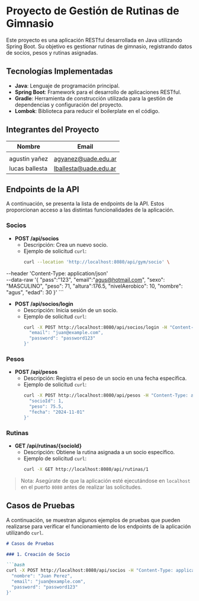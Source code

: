 # Proyecto de Gestión de Rutinas de Gimnasio

Este proyecto es una aplicación RESTful desarrollada en Java utilizando Spring Boot. Su objetivo es gestionar rutinas de gimnasio, registrando datos de socios, pesos y rutinas asignadas.

## Tecnologías Implementadas

- **Java**: Lenguaje de programación principal.
- **Spring Boot**: Framework para el desarrollo de aplicaciones RESTful.
- **Gradle**: Herramienta de construcción utilizada para la gestión de dependencias y configuración del proyecto.
- **Lombok**: Biblioteca para reducir el boilerplate en el código.

## Integrantes del Proyecto

| Nombre                  | Email                  |
|-------------------------|------------------------|
|    |       |
| agustin yañez   | agyanez@uade.edu.ar    |
| lucas ballesta  | lballesta@uade.edu.ar  |

## Endpoints de la API

A continuación, se presenta la lista de endpoints de la API. Estos proporcionan acceso a las distintas funcionalidades de la aplicación.

### Socios

- **POST /api/socios**
  - Descripción: Crea un nuevo socio.
  - Ejemplo de solicitud `curl`:
    ```bash
    curl --location 'http://localhost:8080/api/gym/socio' \
--header 'Content-Type: application/json' \
--data-raw '{
    "pass":"123",
    "email":"agus@hotmail.com",
    "sexo": "MASCULINO",
    "peso": 71,
    "altura":176.5,
    "nivelAerobico": 10,
    "nombre": "agus",
    "edad": 30
}'
    ```

- **POST /api/socios/login**
  - Descripción: Inicia sesión de un socio.
  - Ejemplo de solicitud `curl`:
    ```bash
    curl -X POST http://localhost:8080/api/socios/login -H "Content-Type: application/json" -d '{
      "email": "juan@example.com",
      "password": "password123"
    }'
    ```

### Pesos

- **POST /api/pesos**
  - Descripción: Registra el peso de un socio en una fecha específica.
  - Ejemplo de solicitud `curl`:
    ```bash
    curl -X POST http://localhost:8080/api/pesos -H "Content-Type: application/json" -d '{
      "socioId": 1,
      "peso": 75.5,
      "fecha": "2024-11-01"
    }'
    ```

### Rutinas

- **GET /api/rutinas/{socioId}**
  - Descripción: Obtiene la rutina asignada a un socio específico.
  - Ejemplo de solicitud `curl`:
    ```bash
    curl -X GET http://localhost:8080/api/rutinas/1
    ```

> Nota: Asegúrate de que la aplicación esté ejecutándose en `localhost` en el puerto `8080` antes de realizar las solicitudes.

## Casos de Pruebas

A continuación, se muestran algunos ejemplos de pruebas que pueden realizarse para verificar el funcionamiento de los endpoints de la aplicación utilizando `curl`.

```markdown
# Casos de Pruebas

### 1. Creación de Socio

```bash
curl -X POST http://localhost:8080/api/socios -H "Content-Type: application/json" -d '{
  "nombre": "Juan Perez",
  "email": "juan@example.com",
  "password": "password123"
}'

